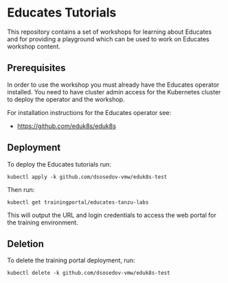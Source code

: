 Educates Tutorials
==================

This repository contains a set of workshops for learning about Educates
and for providing a playground which can be used to work on Educates
workshop content.

Prerequisites
-------------

In order to use the workshop you must already have the Educates operator
installed. You need to have cluster admin access for the Kubernetes cluster
to deploy the operator and the workshop.

For installation instructions for the Educates operator see:

* https://github.com/eduk8s/eduk8s

Deployment
----------

To deploy the Educates tutorials run:

```
kubectl apply -k github.com/dsosedov-vmw/eduk8s-test
```

Then run:

```
kubectl get trainingportal/educates-tanzu-labs
```

This will output the URL and login credentials to access the web portal for
the training environment.

Deletion
--------

To delete the training portal deployment, run:

```
kubectl delete -k github.com/dsosedov-vmw/eduk8s-test
```
